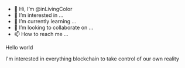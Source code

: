 - 👋 Hi, I’m @inLivingColor
- 👀 I’m interested in ...
- 🌱 I’m currently learning ...
- 💞️ I’m looking to collaborate on ...
- 📫 How to reach me ...

<!---
inLivingColor/inLivingColor is a ✨ special ✨ repository because its `README.md` (this file) appears on your GitHub profile.
You can click the Preview link to take a look at your changes.
---> Hello world
I'm interested in everything blockchain
to take control of our own reality

